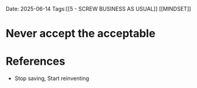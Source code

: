 Date: 2025-06-14
Tags:[[5 - SCREW BUSINESS AS USUAL]] [[MINDSET]] 

# Never accept the acceptable


# References
- Stop saving, Start reinventing 
 